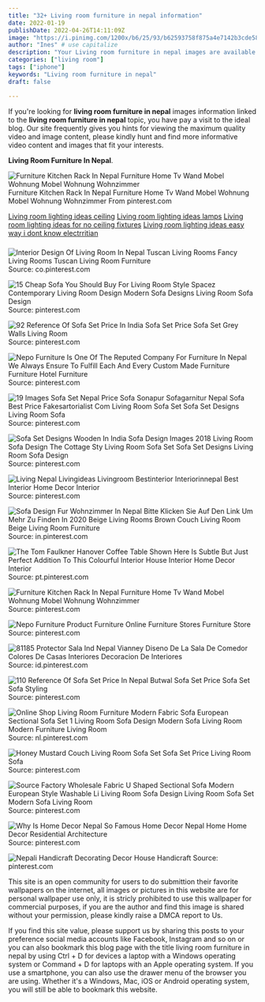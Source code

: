 ```yaml
---
title: "32+ Living room furniture in nepal information"
date: 2022-01-19
publishDate: 2022-04-26T14:11:09Z
image: "https://i.pinimg.com/1200x/b6/25/93/b62593758f875a4e7142b3cde5834d04.jpg"
author: "Ines" # use capitalize
description: "Your Living room furniture in nepal images are available in this site. Living room furniture in nepal are a topic that is being searched for and liked by netizens today. You can Find and Download the Living room furniture in nepal files here. Get all free photos."
categories: ["living room"]
tags: ["iphone"]
keywords: "Living room furniture in nepal"
draft: false

---
```


If you're looking for **living room furniture in nepal** images information linked to the **living room furniture in nepal** topic, you have pay a visit to the ideal  blog.  Our site frequently  gives you  hints  for viewing  the maximum  quality video and image  content, please kindly hunt and find more informative video content and images  that fit your interests.

**Living Room Furniture In Nepal**. 

![Furniture Kitchen Rack In Nepal Furniture Home Tv Wand Mobel Wohnung Mobel Wohnung Wohnzimmer](https://i.pinimg.com/originals/33/40/66/3340665fe0209bbcdf988dea753a092d.jpg "Furniture Kitchen Rack In Nepal Furniture Home Tv Wand Mobel Wohnung Mobel Wohnung Wohnzimmer")
Furniture Kitchen Rack In Nepal Furniture Home Tv Wand Mobel Wohnung Mobel Wohnung Wohnzimmer From pinterest.com

[Living room lighting ideas ceiling](/living-room-lighting-ideas-ceiling/)
[Living room lighting ideas lamps](/living-room-lighting-ideas-lamps/)
[Living room lighting ideas for no ceiling fixtures](/living-room-lighting-ideas-for-no-ceiling-fixtures/)
[Living room lighting ideas easy way i dont know electrritian](/living-room-lighting-ideas-easy-way-i-dont-know-electrritian/)



### 

 


![Interior Design Of Living Room In Nepal Tuscan Living Rooms Fancy Living Rooms Tuscan Living Room Furniture](https://i.pinimg.com/originals/a9/54/d9/a954d96ac96819dbb79a4af20c53770d.jpg "Interior Design Of Living Room In Nepal Tuscan Living Rooms Fancy Living Rooms Tuscan Living Room Furniture")
Source: co.pinterest.com

 

![15 Cheap Sofa You Should Buy For Living Room Style Spacez Contemporary Living Room Design Modern Sofa Designs Living Room Sofa Design](https://i.pinimg.com/originals/01/65/04/0165044e0fe4b785d3f8507feefbd21e.jpg "15 Cheap Sofa You Should Buy For Living Room Style Spacez Contemporary Living Room Design Modern Sofa Designs Living Room Sofa Design")
Source: pinterest.com

 

![92 Reference Of Sofa Set Price In India Sofa Set Price Sofa Set Grey Walls Living Room](https://i.pinimg.com/originals/36/69/90/366990137d17ee81601fb222df619cfe.jpg "92 Reference Of Sofa Set Price In India Sofa Set Price Sofa Set Grey Walls Living Room")
Source: pinterest.com

 

![Nepo Furniture Is One Of The Reputed Company For Furniture In Nepal We Always Ensure To Fulfill Each And Every Custom Made Furniture Furniture Hotel Furniture](https://i.pinimg.com/originals/d1/07/2f/d1072f22b738ec725c8753e3134f7673.jpg "Nepo Furniture Is One Of The Reputed Company For Furniture In Nepal We Always Ensure To Fulfill Each And Every Custom Made Furniture Furniture Hotel Furniture")
Source: pinterest.com

 

![19 Images Sofa Set Nepal Price Sofa Sonapur Sofagarnitur Nepal Sofa Best Price Fakesartorialist Com Living Room Sofa Set Sofa Set Designs Living Room Sofa](https://i.pinimg.com/originals/ab/17/b0/ab17b0d21678807dd8c21c9a1c917a12.jpg "19 Images Sofa Set Nepal Price Sofa Sonapur Sofagarnitur Nepal Sofa Best Price Fakesartorialist Com Living Room Sofa Set Sofa Set Designs Living Room Sofa")
Source: pinterest.com

 

![Sofa Set Designs Wooden In India Sofa Design Images 2018 Living Room Sofa Design The Cottage Sty Living Room Sofa Set Sofa Set Designs Living Room Sofa Design](https://i.pinimg.com/originals/68/e6/9a/68e69a8ad186333ce5e49560a628df7f.jpg "Sofa Set Designs Wooden In India Sofa Design Images 2018 Living Room Sofa Design The Cottage Sty Living Room Sofa Set Sofa Set Designs Living Room Sofa Design")
Source: pinterest.com

 

![Living Nepal Livingideas Livingroom Bestinterior Interiorinnepal Best Interior Home Decor Interior](https://i.pinimg.com/originals/9b/83/e5/9b83e5bf6dc6179882803a9ecf6fc84a.jpg "Living Nepal Livingideas Livingroom Bestinterior Interiorinnepal Best Interior Home Decor Interior")
Source: pinterest.com

 

![Sofa Design Fur Wohnzimmer In Nepal Bitte Klicken Sie Auf Den Link Um Mehr Zu Finden In 2020 Beige Living Rooms Brown Couch Living Room Beige Living Room Furniture](https://i.pinimg.com/originals/d1/2f/de/d12fdeab9ca914ec7187f8eaa8163293.jpg "Sofa Design Fur Wohnzimmer In Nepal Bitte Klicken Sie Auf Den Link Um Mehr Zu Finden In 2020 Beige Living Rooms Brown Couch Living Room Beige Living Room Furniture")
Source: in.pinterest.com

 

![The Tom Faulkner Hanover Coffee Table Shown Here Is Subtle But Just Perfect Addition To This Colourful Interior House Interior Home Decor Interior](https://i.pinimg.com/originals/a4/2a/b0/a42ab048c5f4fbb17bf3a207f24618ab.jpg "The Tom Faulkner Hanover Coffee Table Shown Here Is Subtle But Just Perfect Addition To This Colourful Interior House Interior Home Decor Interior")
Source: pt.pinterest.com

 

![Furniture Kitchen Rack In Nepal Furniture Home Tv Wand Mobel Wohnung Mobel Wohnung Wohnzimmer](https://i.pinimg.com/originals/33/40/66/3340665fe0209bbcdf988dea753a092d.jpg "Furniture Kitchen Rack In Nepal Furniture Home Tv Wand Mobel Wohnung Mobel Wohnung Wohnzimmer")
Source: pinterest.com

 

![Nepo Furniture Product Furniture Online Furniture Stores Furniture Store](https://i.pinimg.com/originals/2e/bf/51/2ebf517ba893a07602368d49030a2c40.jpg "Nepo Furniture Product Furniture Online Furniture Stores Furniture Store")
Source: pinterest.com

 

![81185 Protector Sala Ind Nepal Vianney Diseno De La Sala De Comedor Colores De Casas Interiores Decoracion De Interiores](https://i.pinimg.com/originals/91/a6/c5/91a6c5a997d6b458b9047fe7246096df.jpg "81185 Protector Sala Ind Nepal Vianney Diseno De La Sala De Comedor Colores De Casas Interiores Decoracion De Interiores")
Source: id.pinterest.com

 

![110 Reference Of Sofa Set Price In Nepal Butwal Sofa Set Price Sofa Set Sofa Styling](https://i.pinimg.com/originals/8c/a7/1f/8ca71f0dbe9c22c68052a59cea0f0375.jpg "110 Reference Of Sofa Set Price In Nepal Butwal Sofa Set Price Sofa Set Sofa Styling")
Source: pinterest.com

 

![Online Shop Living Room Furniture Modern Fabric Sofa European Sectional Sofa Set 1 Living Room Sofa Design Modern Sofa Living Room Modern Furniture Living Room](https://i.pinimg.com/originals/f2/7d/60/f27d6079d1a7ef28f5744ca8783ee1b7.jpg "Online Shop Living Room Furniture Modern Fabric Sofa European Sectional Sofa Set 1 Living Room Sofa Design Modern Sofa Living Room Modern Furniture Living Room")
Source: nl.pinterest.com

 

![Honey Mustard Couch Living Room Sofa Set Sofa Set Price Living Room Sofa](https://i.pinimg.com/originals/0b/7f/4d/0b7f4db9ccd76f0278bc6d0345aaf765.jpg "Honey Mustard Couch Living Room Sofa Set Sofa Set Price Living Room Sofa")
Source: pinterest.com

 

![Source Factory Wholesale Fabric U Shaped Sectional Sofa Modern European Style Washable Li Living Room Sofa Design Living Room Sofa Set Modern Sofa Living Room](https://i.pinimg.com/736x/00/c6/46/00c6469ab9afbfecea5b314d3e03ec03.jpg "Source Factory Wholesale Fabric U Shaped Sectional Sofa Modern European Style Washable Li Living Room Sofa Design Living Room Sofa Set Modern Sofa Living Room")
Source: pinterest.com

 

![Why Is Home Decor Nepal So Famous Home Decor Nepal Home Home Decor Residential Architecture](https://i.pinimg.com/564x/13/5b/3d/135b3d64607bb9979001456232cd335c.jpg "Why Is Home Decor Nepal So Famous Home Decor Nepal Home Home Decor Residential Architecture")
Source: pinterest.com

 

![Nepali Handicraft Decorating Decor House Handicraft](https://i.pinimg.com/1200x/b6/25/93/b62593758f875a4e7142b3cde5834d04.jpg "Nepali Handicraft Decorating Decor House Handicraft")
Source: pinterest.com

 

This site is an open community for users to do submittion their favorite wallpapers on the internet, all images or pictures in this website are for personal wallpaper use only, it is stricly prohibited to use this wallpaper for commercial purposes, if you are the author and find this image is shared without your permission, please kindly raise a DMCA report to Us.

If you find this site value, please support us by sharing this posts to your preference social media accounts like Facebook, Instagram and so on or you can also bookmark this blog page with the title living room furniture in nepal by using Ctrl + D for devices a laptop with a Windows operating system or Command + D for laptops with an Apple operating system. If you use a smartphone, you can also use the drawer menu of the browser you are using. Whether it's a Windows, Mac, iOS or Android operating system, you will still be able to bookmark this website.
